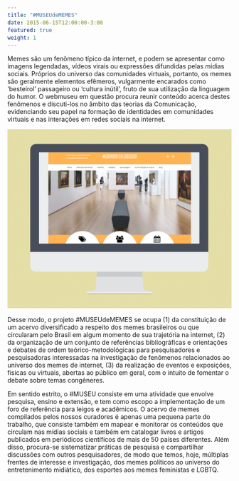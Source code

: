 ```yaml
---
title: "#MUSEUdeMEMES"
date: 2015-06-15T12:00:00-3:00
featured: true
weight: 1
---
```


Memes são um fenômeno típico da internet, e podem se apresentar como imagens legendadas, vídeos virais ou expressões difundidas pelas mídias sociais. Próprios do universo das comunidades virtuais, portanto, os memes são geralmente elementos efêmeros, vulgarmente encarados como ‘besteirol’ passageiro ou ‘cultura inútil’, fruto de sua utilização da linguagem do humor. O webmuseu em questão procura reunir conteúdo acerca destes fenômenos e discuti-los no âmbito das teorias da Comunicação, evidenciando seu papel na formação de identidades em comunidades virtuais e nas interações em redes sociais na internet.

![#MUSEUdeMEMES](/images/services/museudememes-layout.png)

Desse modo, o projeto #MUSEUdeMEMES se ocupa (1) da constituição de um acervo diversificado a respeito dos memes brasileiros ou que circularam pelo Brasil em algum momento de sua trajetória na internet, (2) da organização de um conjunto de referências bibliográficas e orientações e debates de ordem teórico-metodológicas para pesquisadores e pesquisadoras interessadas na investigação de fenômenos relacionados ao universo dos memes de internet, (3) da realização de eventos e exposições, físicas ou virtuais, abertas ao público em geral, com o intuito de fomentar o debate sobre temas congêneres.

Em sentido estrito, o #MUSEU consiste em uma atividade que envolve pesquisa, ensino e extensão, e tem como escopo a implementação de um foro de referência para leigos e acadêmicos. O acervo de memes compilados pelos nossos curadores é apenas uma pequena parte do trabalho, que consiste também em mapear e monitorar os conteúdos que circulam nas mídias sociais e também em catalogar livros e artigos publicados em periódicos científicos de mais de 50 países diferentes. Além disso, procura-se sistematizar práticas de pesquisa e compartilhar discussões com outros pesquisadores, de modo que temos, hoje, múltiplas frentes de interesse e investigação, dos memes políticos ao universo do entretenimento midiático, dos esportes aos memes feministas e LGBTQ.
